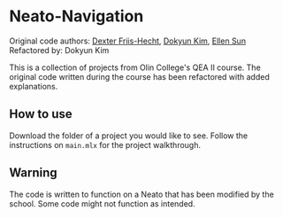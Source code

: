 # Neato-Navigation
Original code authors: [Dexter Friis-Hecht](https://github.com/dfriishecht), [Dokyun Kim](https://github.com/dokyun-kim4), [Ellen Sun](https://github.com/eys123)  
Refactored by: Dokyun Kim

This is a collection of projects from Olin College's QEA II course.
The original code written during the course has been refactored with added explanations. 

## How to use
Download the folder of a project you would like to see. Follow the instructions on `main.mlx` for the project walkthrough.

## Warning
The code is written to function on a Neato that has been modified by the school. Some code might not function as intended. 
